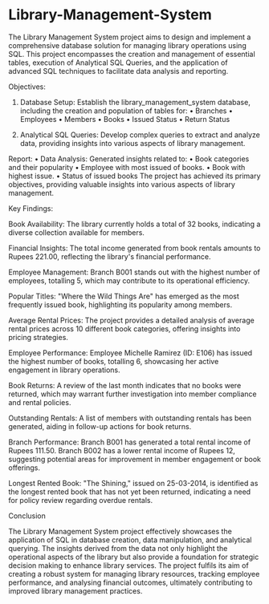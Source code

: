 # Library-Management-System
The Library Management System project aims to design and implement a comprehensive database 
solution for managing library operations using SQL. This project encompasses the creation and 
management of essential tables, execution of Analytical SQL Queries, and the application of advanced 
SQL techniques to facilitate data analysis and reporting.

Objectives: 
1. Database Setup: Establish the library_management_system database, including the 
creation and population of tables for: 
• Branches 
• Employees 
• Members 
• Books 
• Issued Status 
• Return Status 

2. Analytical SQL Queries: Develop complex queries to extract and analyze data, providing 
insights into various aspects of library management.

Report: 
• Data Analysis: Generated insights related to: 
• Book categories and their popularity 
• Employee with most issued of books. 
• Book with highest issue. 
• Status of issued books 
The project has achieved its primary objectives, providing valuable insights into various aspects of 
library management.


Key Findings: 

Book Availability: The library currently holds a total of 32 books, indicating a diverse collection 
available for members. 

Financial Insights: The total income generated from book rentals amounts to Rupees 221.00, 
reflecting the library's financial performance. 

Employee Management: Branch B001 stands out with the highest number of employees, totalling 5, 
which may contribute to its operational efficiency. 

Popular Titles: "Where the Wild Things Are" has emerged as the most frequently issued book, 
highlighting its popularity among members. 

Average Rental Prices: The project provides a detailed analysis of average rental prices across 10 
different book categories, offering insights into pricing strategies. 

Employee Performance: Employee Michelle Ramirez (ID: E106) has issued the highest number of 
books, totalling 6, showcasing her active engagement in library operations. 

Book Returns: A review of the last month indicates that no books were returned, which may warrant 
further investigation into member compliance and rental policies. 

Outstanding Rentals: A list of members with outstanding rentals has been generated, aiding in 
follow-up actions for book returns. 

Branch Performance: Branch B001 has generated a total rental income of Rupees 111.50. 
Branch B002 has a lower rental income of Rupees 12, suggesting potential areas for improvement in 
member engagement or book offerings. 

Longest Rented Book: "The Shining," issued on 25-03-2014, is identified as the longest rented book 
that has not yet been returned, indicating a need for policy review regarding overdue rentals. 


Conclusion 

The Library Management System project effectively showcases the application of SQL in database 
creation, data manipulation, and analytical querying. The insights derived from the data not only 
highlight the operational aspects of the library but also provide a foundation for strategic decision
making to enhance library services. The project fulfils its aim of creating a robust system for 
managing library resources, tracking employee performance, and analysing financial outcomes, 
ultimately contributing to improved library management practices.
